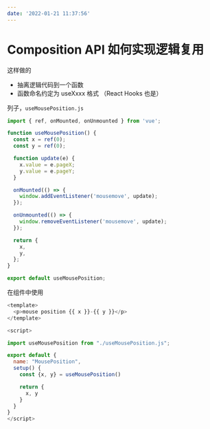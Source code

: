 ```yaml
---
date: '2022-01-21 11:37:56'
---
```


# Composition API 如何实现逻辑复用

这样做的

- 抽离逻辑代码到一个函数
- 函数命名约定为 useXxxx 格式 （React Hooks 也是）

列子，`useMousePosition.js`

```js
import { ref, onMounted, onUnmounted } from 'vue';

function useMousePosition() {
  const x = ref(0);
  const y = ref(0);

  function update(e) {
    x.value = e.pageX;
    y.value = e.pageY;
  }

  onMounted(() => {
    window.addEventListener('mousemove', update);
  });

  onUnmounted(() => {
    window.removeEventListener('mousemove', update);
  });

  return {
    x,
    y,
  };
}

export default useMousePosition;
```

在组件中使用

```js
<template>
  <p>mouse position {{ x }}-{{ y }}</p>
</template>

<script>

import useMousePosition from "./useMousePosition.js";

export default {
  name: "MousePosition",
  setup() {
    const {x, y} = useMousePosition()

    return {
      x, y
    }
  }
}
</script>
```
